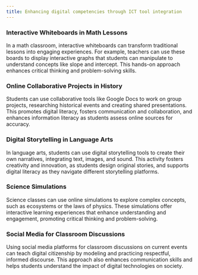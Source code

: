 ```yaml
---
title: Enhancing digital competencies through ICT tool integration
---
```


### Interactive Whiteboards in Math Lessons

In a math classroom, interactive whiteboards can transform traditional lessons into engaging experiences. For example, teachers can use these boards to display interactive graphs that students can manipulate to understand concepts like slope and intercept. This hands-on approach enhances critical thinking and problem-solving skills.

### Online Collaborative Projects in History

Students can use collaborative tools like Google Docs to work on group projects, researching historical events and creating shared presentations. This promotes digital literacy, fosters communication and collaboration, and enhances information literacy as students assess online sources for accuracy.

### Digital Storytelling in Language Arts

In language arts, students can use digital storytelling tools to create their own narratives, integrating text, images, and sound. This activity fosters creativity and innovation, as students design original stories, and supports digital literacy as they navigate different storytelling platforms.

### Science Simulations

Science classes can use online simulations to explore complex concepts, such as ecosystems or the laws of physics. These simulations offer interactive learning experiences that enhance understanding and engagement, promoting critical thinking and problem-solving.

### Social Media for Classroom Discussions

Using social media platforms for classroom discussions on current events can teach digital citizenship by modeling and practicing respectful, informed discourse. This approach also enhances communication skills and helps students understand the impact of digital technologies on society.
